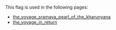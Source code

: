 This flag is used in the following pages:
 - [the_voyage_sramaya_pearl_of_the_kharunyana](../events/the_voyage_sramaya_pearl_of_the_kharunyana.md)
 - [the_voyage_in_return](../events/the_voyage_in_return.md)
